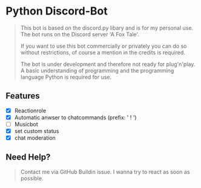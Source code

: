 # Python Discord-Bot #

>This bot is based on the discord.py libary and is for my personal use. The bot runs on the Discord server 'A Fox Tale'.
>
>If you want to use this bot commercially or privately you can do so without restrictions, of course a mention in the credits is required.
>
>The bot is under development and therefore not ready for plug'n'play. A basic understanding of programming and the programming language Python is required for use.  

## Features ##

- [x]   Reactionrole
- [x]   Automatic anwser to chatcommands (prefix: ' ! ')
- [ ]   Musicbot
- [x]   set custom status
- [x]   chat moderation

## Need Help? ##

>Contact me via GitHub Buildin issue. I wanna try to react as soon as possible.